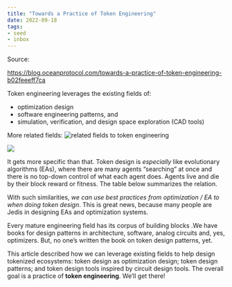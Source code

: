 ```yaml
---
title: "Towards a Practice of Token Engineering"
date: 2022-09-18
tags:
- seed
- inbox 
---
```


Source: 

https://blog.oceanprotocol.com/towards-a-practice-of-token-engineering-b02feeeff7ca

Token engineering leverages the existing fields of:
- optimization design 
- software engineering patterns, and 
- simulation, verification, and design space exploration (CAD tools)

More related fields:
![related fields to token engineering ](/images/Pasted%20image%2020220918083755.png)

![](/images/Pasted%20image%2020220918083910.png)

It gets more specific than that. Token design is _especially_ like evolutionary algorithms (EAs), where there are many agents “searching” at once and there is no top-down control of what each agent does. Agents live and die by their block reward or fitness. The table below summarizes the relation.

With such similarities, _we can use best practices from optimization / EA to when doing token design_. This is great news, because many people are Jedis in designing EAs and optimization systems.

Every mature engineering field has its corpus of building blocks .We have books for design patterns in architecture, software, analog circuits and, yes, optimizers. But, no one’s written the book on token design patterns, yet.

This article described how we can leverage existing fields to help design tokenized ecosystems: token design as optimization design; token design patterns; and token design tools inspired by circuit design tools. The overall goal is a practice of **token engineering**. We’ll get there!
